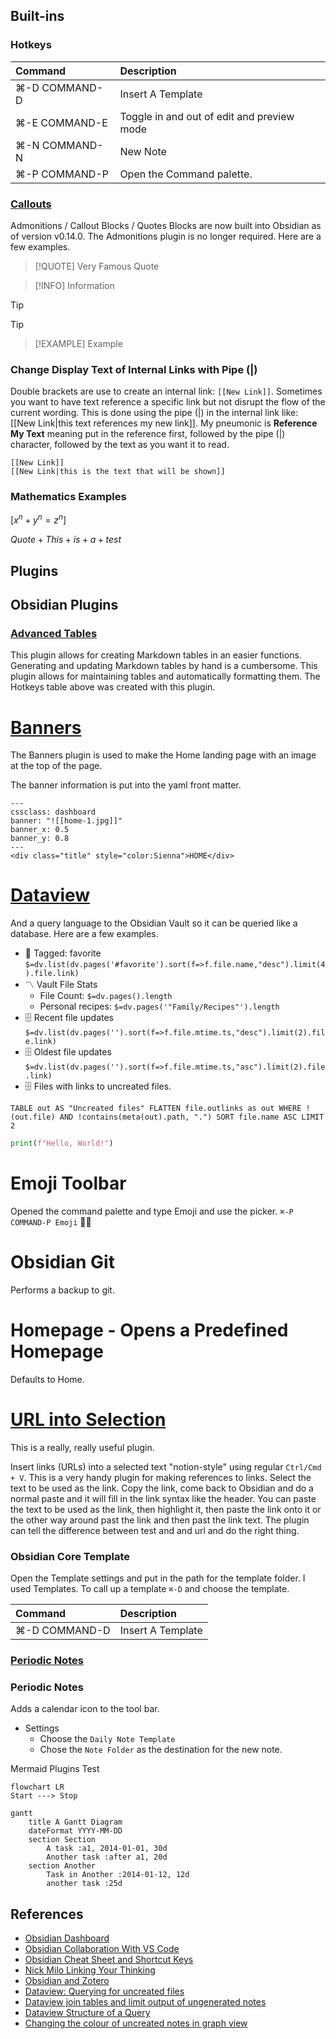 ## Built-ins

### Hotkeys

| Command       | Description                                |
| :------------ | :----------------------------------------- |
| ⌘-D COMMAND-D | Insert A Template                          |
| ⌘-E COMMAND-E | Toggle in and out of edit and preview mode |
| ⌘-N COMMAND-N | New Note                                   |
| ⌘-P COMMAND-P | Open the Command palette.                  |

### [Callouts](https://help.obsidian.md/How+to/Use+callouts)

Admonitions / Callout Blocks / Quotes Blocks are now built into Obsidian as of version v0.14.0. The Admonitions plugin is no longer required. Here are a few examples.

> [!QUOTE]
> Very Famous Quote

> [!INFO]
> Information

> [!TIP]
> Tip

> [!EXAMPLE]
> Example

### Change Display Text of Internal Links with Pipe (|)

Double brackets are use to create an internal link: `[[New Link]]`. Sometimes you want to have text reference a specific link but not disrupt the flow of the current wording. This is done using the pipe (|) in the internal link like: [[New Link|this text references my new link]]. My pneumonic is **Reference My Text** meaning put in the reference first, followed by the pipe (|) character, followed by the text as you want it to read.

```
[[New Link]]
[[New Link|this is the text that will be shown]]
```

### Mathematics Examples

$[ x^n + y^n = z^n ]$

$Quote + This + is + a + test$

## Plugins

## Obsidian Plugins

### [Advanced Tables](https://github.com/tgrosinger/advanced-tables-obsidian)

This plugin allows for creating Markdown tables in an easier functions. Generating and updating Markdown tables by hand is a cumbersome. This plugin allows for maintaining tables and automatically formatting them. The Hotkeys table above was created with this plugin.

# [Banners](https://github.com/noatpad/obsidian-banners)

The Banners plugin is used to make the Home landing page with an image at the top of the page.

The banner information is put into the yaml front matter.

```
---
cssclass: dashboard
banner: "![[home-1.jpg]]"
banner_x: 0.5
banner_y: 0.8
---
<div class="title" style="color:Sienna">HOME</div>
```

# [Dataview](https://github.com/blacksmithgu/obsidian-dataview)

And a query language to the Obsidian Vault so it can be queried like a database. Here are a few examples.

- 🔖 Tagged: favorite
  `$=dv.list(dv.pages('#favorite').sort(f=>f.file.name,"desc").limit(4).file.link)`
- 〽️ Vault File Stats
  - File Count: `$=dv.pages().length`
  - Personal recipes: `$=dv.pages('"Family/Recipes"').length`
- 🗄️ Recent file updates
  `$=dv.list(dv.pages('').sort(f=>f.file.mtime.ts,"desc").limit(2).file.link)`
- 🗄️ Oldest file updates
  `$=dv.list(dv.pages('').sort(f=>f.file.mtime.ts,"asc").limit(2).file.link)`
- 🗄️ Files with links to uncreated files.

```dataview
TABLE out AS "Uncreated files" FLATTEN file.outlinks as out WHERE !(out.file) AND !contains(meta(out).path, ".") SORT file.name ASC LIMIT 2
```

```python
print(f"Hello, World!")
```

# Emoji Toolbar

Opened the command palette and type Emoji and use the picker.
`⌘-P COMMAND-P Emoji`
🤯🤪

# Obsidian Git

Performs a backup to git.

# Homepage - Opens a Predefined Homepage

Defaults to Home.

# [URL into Selection](https://github.com/denolehov/obsidian-url-into-selection)

This is a really, really useful plugin.

Insert links (URLs) into a selected text "notion-style" using regular `Ctrl/Cmd + V`. This is a very handy plugin for making references to links. Select the text to be used as the link. Copy the link, come back to Obsidian and do a normal paste and it will fill in the link syntax like the header. You can paste the text to be used as the link, then highlight it, then paste the link onto it or the other way around past the link and then past the link text. The plugin can tell the difference between test and and url and do the right thing.

### Obsidian Core Template

Open the Template settings and put in the path for the template folder. I used Templates. To call up a template `⌘-D` and choose the template.

| Command       | Description       |
| :------------ | :---------------- |
| ⌘-D COMMAND-D | Insert A Template |

### [Periodic Notes](https://github.com/liamcain/obsidian-periodic-notes)

### Periodic Notes

Adds a calendar icon to the tool bar.

- Settings
  - Choose the `Daily Note Template`
  - Chose the `Note Folder` as the destination for the new note.

Mermaid Plugins Test

```mermaid
flowchart LR
Start ---> Stop
```

```mermaid
gantt
	title A Gantt Diagram
	dateFormat YYYY-MM-DD
	section Section
		A task :a1, 2014-01-01, 30d
		Another task :after a1, 20d
	section Another
		Task in Another :2014-01-12, 12d
		another task :25d
```

## References

- [Obsidian Dashboard](https://thesweetsetup.com/creating-obsidian-dashboard/)
- [Obsidian Collaboration With VS Code](https://www.youtube.com/watch?v=d80xGBR3ydE)
- [Obsidian Cheat Sheet and Shortcut Keys](https://github.com/ieshreya/Obsidian-Cheat-Sheet)
- [Nick Milo Linking Your Thinking](https://www.linkingyourthinking.com/)
- [Obsidian and Zotero](https://www.marianamontes.me/post/obsidian-and-zotero/)
- [Dataview: Querying for uncreated files](https://forum.obsidian.md/t/dataview-querying-for-uncreated-files/41848)
- [Dataview join tables and limit output of ungenerated notes](https://forum.obsidian.md/t/dataview-join-tables-and-limit-output-of-ungenerated-notes/50049)
- [Dataview Structure of a Query](https://blacksmithgu.github.io/obsidian-dataview/queries/structure/)
- [Changing the colour of uncreated notes in graph view](https://www.reddit.com/r/ObsidianMD/comments/p0w0ib/changing_the_colour_of_uncreated_notes_in_graph/)
